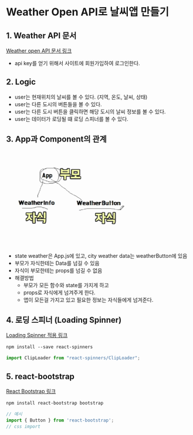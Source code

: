 # Weather Open API로 날씨앱 만들기

## 1. Weather API 문서
[Weather open API 문서 링크](https://openweathermap.org/api)
- api key를 얻기 위해서 사이트에 회원가입하여 로그인한다.

## 2. Logic
- user는 현재위치의 날씨를 볼 수 있다. (지역, 온도, 날씨, 상태)
- user는 다른 도시의 버튼들을 볼 수 있다.
- user는 다른 도시 버튼을 클릭하면 해당 도시의 날씨 정보를 볼 수 있다.
- user는 데이터가 로딩될 떄 로딩 스피너를 볼 수 있다.

## 3. App과 Component의 관계
![App and Component](./AppAndComponent.png)
- state weather은 App.js에 있고, city weather data는 weatherButton에 있음
- 부모가 자식한테는 Data를 넘길 수 있음
- 자식이 부모한테는 props를 넘길 수 없음
- 해결방법
    - 부모가 모든 함수와 state를 가지게 하고
    - props로 자식에게 넘겨주게 한다.
    - 앱이 모든걸 가지고 있고 필요한 정보는 자식들에게 넘겨준다.

## 4. 로딩 스피너 (Loading Spinner)
[Loading Spinner 적용 링크](https://www.npmjs.com/package/react-spinners)
``` shell script
npm install --save react-spinners
```
``` javascript
import ClipLoader from "react-spinners/ClipLoader";
```

## 5. react-bootstrap
[React Bootstrap 링크](https://react-bootstrap.netlify.app/)
``` shell script
npm install react-bootstrap bootstrap
```
``` javascript
// 예시
import { Button } from 'react-bootstrap';
// css import

```